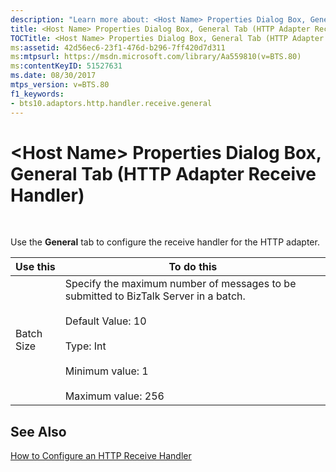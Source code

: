 ```yaml
---
description: "Learn more about: <Host Name> Properties Dialog Box, General Tab (HTTP Adapter Receive Handler)"
title: <Host Name> Properties Dialog Box, General Tab (HTTP Adapter Receive Handler)
TOCTitle: <Host Name> Properties Dialog Box, General Tab (HTTP Adapter Receive Handler)
ms:assetid: 42d56ec6-23f1-476d-b296-7ff420d7d311
ms:mtpsurl: https://msdn.microsoft.com/library/Aa559810(v=BTS.80)
ms:contentKeyID: 51527631
ms.date: 08/30/2017
mtps_version: v=BTS.80
f1_keywords:
- bts10.adaptors.http.handler.receive.general
---
```


# \<Host Name\> Properties Dialog Box, General Tab (HTTP Adapter Receive Handler)

 

Use the **General** tab to configure the receive handler for the HTTP adapter.

<table>
<thead>
<tr class="header">
<th>Use this</th>
<th>To do this</th>
</tr>
</thead>
<tbody>
<tr class="odd">
<td>Batch Size</td>
<td>Specify the maximum number of messages to be submitted to BizTalk Server in a batch.<br />
<br />
Default Value: 10<br />
<br />
Type: Int<br />
<br />
Minimum value: 1<br />
<br />
Maximum value: 256</td>
</tr>
</tbody>
</table>


## See Also

[How to Configure an HTTP Receive Handler](https://msdn.microsoft.com/library/aa547842\(v=bts.80\))

